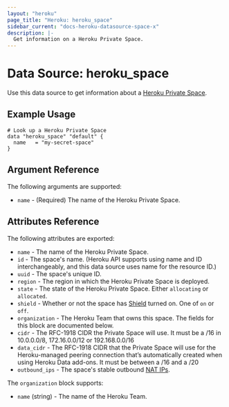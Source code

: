 ```yaml
---
layout: "heroku"
page_title: "Heroku: heroku_space"
sidebar_current: "docs-heroku-datasource-space-x"
description: |-
  Get information on a Heroku Private Space.
---
```


# Data Source: heroku_space

Use this data source to get information about a [Heroku Private Space](https://www.heroku.com/private-spaces).

## Example Usage

```hcl-terraform
# Look up a Heroku Private Space
data "heroku_space" "default" {
  name   = "my-secret-space"
}
```

## Argument Reference

The following arguments are supported:

* `name` - (Required) The name of the Heroku Private Space.

## Attributes Reference

The following attributes are exported:

* `name` - The name of the Heroku Private Space.
* `id` - The space's name. (Heroku API supports using name and ID interchangeably, and this data source uses name for the resource ID.)
* `uuid` - The space's unique ID.
* `region` - The region in which the Heroku Private Space is deployed.
* `state` - The state of the Heroku Private Space. Either `allocating` or `allocated`.
* `shield` - Whether or not the space has [Shield](https://devcenter.heroku.com/articles/private-spaces#shield-private-spaces) turned on. One of `on` or `off`.
* `organization` - The Heroku Team that owns this space. The fields for this block are documented below.
* `cidr` - The RFC-1918 CIDR the Private Space will use. It must be a /16 in 10.0.0.0/8, 172.16.0.0/12 or 192.168.0.0/16
* `data_cidr` - The RFC-1918 CIDR that the Private Space will use for the Heroku-managed peering connection that’s automatically created when using Heroku Data add-ons. It must be between a /16 and a /20
* `outbound_ips` - The space's stable outbound [NAT IPs](https://devcenter.heroku.com/articles/platform-api-reference#space-network-address-translation).

The `organization` block supports:

* `name` (string) - The name of the Heroku Team.
